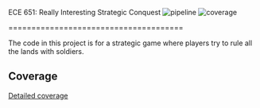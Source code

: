 ECE 651: Really Interesting Strategic Conquest
![pipeline](https://gitlab.oit.duke.edu/ll199/ece651-spr20-g2/badges/master/pipeline.svg)
![coverage](https://gitlab.oit.duke.edu/ll199/ece651-spr20-g2/badges/master/coverage.svg?job=test)

======================================

The code in this project is for a strategic game where players try to rule all the lands with soldiers.

## Coverage
[Detailed coverage](https://ll199.pages.oit.duke.edu/ece651-spr20-g2/dashboard.html)
